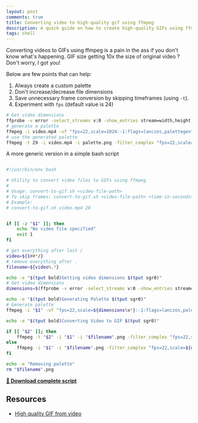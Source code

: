 ```yaml
---
layout: post
comments: true
title: Converting video to high-quality gif using ffmpeg
description: A quick guide on how to create high-quality GIFs using ffmpeg. Learn how to convert videos using ffmpeg and ffprobe
tags: shell
---
```


Converting videos to GIFs using ffmpeg is a pain in the ass if you don't know what's happening.
GIF size getting 10x the size of original video ? Don't worry, I got you!

Below are few points that can help:

1. Always create a custom palette
2. Don't increase/decrease file dimensions
3. Save unnecessary frame conversion by skipping timeframes (using `-t`).
4. Experiment with `fps` (default value is 24)

```bash
# Get video dimensions
ffprobe -v error -select_streams v:0 -show_entries stream=width,height -of csv=s=x:p=0 video.mp4
# generate a palette
ffmpeg -i video.mp4 -vf "fps=22,scale=1024:-1:flags=lanczos,palettegen" palette.png
# use the generated palette
ffmpeg -t 29 -i video.mp4 -i palette.png -filter_complex "fps=22,scale=1024:-1:flags=lanczos[x];[x][1:v]paletteuse" output.gif
```

A more generic version in a simple bash script

```bash

#!/usr/bin/env bash

# Utility to convert video files to GIFs using ffmpeg
#
# Usage: convert-to-gif.sh <video-file-path>
# To skip frames: convert-to-gif.sh <video-file-path> <time-in-seconds>
# Example:
# convert-to-gif.sh video.mp4 28


if [[ -z "$1" ]]; then
    echo "No video file specified"
    exit 1
fi

# get everything after last /
video=${1##*/}
# remove everything after .
filename=${video%.*}

echo -e "$(tput bold)Getting video dimensions $(tput sgr0)"
# Get video dimensions
dimensions=$(ffprobe -v error -select_streams v:0 -show_entries stream=width,height -of csv=s=x:p=0 "$1")

echo -e "$(tput bold)Generating Palette $(tput sgr0)"
# Generate palette
ffmpeg -i "$1" -vf "fps=22,scale=${dimensions%x*}:-1:flags=lanczos,palettegen" "$filename".png

echo -e "$(tput bold)Converting Video to GIF $(tput sgr0)"

if [[ "$2" ]]; then
    ffmpeg -t "$2" -i "$1" -i "$filename".png -filter_complex "fps=22,scale=${dimensions%x*}:-1:flags=lanczos[x];[x][1:v]paletteuse" "$filename".gif
else
    ffmpeg -i "$1" -i "$filename".png -filter_complex "fps=22,scale=${dimensions%x*}:-1:flags=lanczos[x];[x][1:v]paletteuse" "$filename".gif
fi

echo -e "Removing palette"
rm "$filename".png

```

[**🔽️ Download complete script**](https://github.com/Bhupesh-V/.Varshney/blob/master/scripts/convert-to-gif.sh)

## Resources

- [High quality GIF from video](https://d12frosted.io/posts/2018-10-13-gifify.html)
